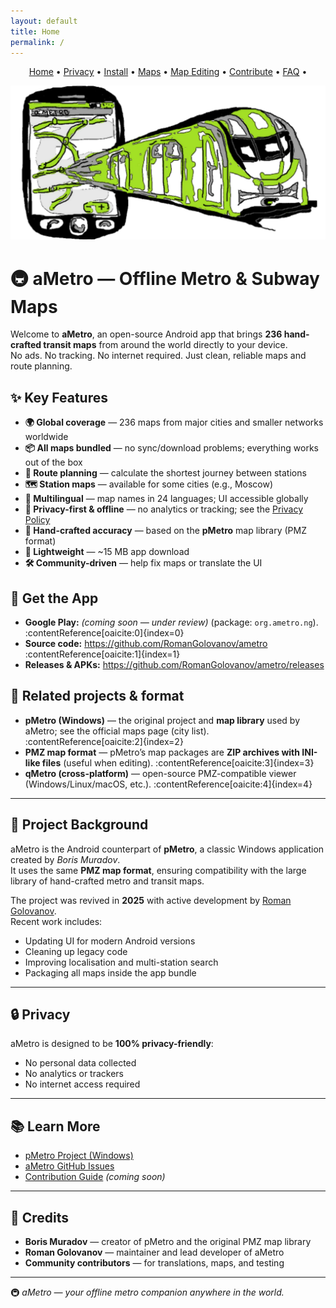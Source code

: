 ```yaml
---
layout: default
title: Home
permalink: /
---
```


<p align="center">
  <a href="/ametro">Home</a> •
  <a href="/ametro/privacy/">Privacy</a> •
  <a href="/ametro/install/">Install</a> •
  <a href="/ametro/maps/">Maps</a> •
  <a href="/ametro/maps-editing/">Map Editing</a> •
  <a href="/ametro/contributing/">Contribute</a> •
  <a href="/ametro/faq/">FAQ</a> •
</p>


<p align="center">
  <img src="assets/logo.png" alt="aMetro branding" width="1024">
</p>

# 🚇 aMetro — Offline Metro & Subway Maps

Welcome to **aMetro**, an open-source Android app that brings **236 hand-crafted transit maps** from around the world directly to your device.  
No ads. No tracking. No internet required. Just clean, reliable maps and route planning.

## ✨ Key Features

- **🌍 Global coverage** — 236 maps from major cities and smaller networks worldwide  
- **📦 All maps bundled** — no sync/download problems; everything works out of the box  
- **📐 Route planning** — calculate the shortest journey between stations  
- **🗺️ Station maps** — available for some cities (e.g., Moscow)  
- **🔄 Multilingual** — map names in 24 languages; UI accessible globally  
- **🚫 Privacy-first & offline** — no analytics or tracking; see the [Privacy Policy](/privacy/)  
- **🎨 Hand-crafted accuracy** — based on the **pMetro** map library (PMZ format)  
- **💾 Lightweight** — ~15 MB app download  
- **🛠️ Community-driven** — help fix maps or translate the UI

## 📲 Get the App
- **Google Play:** *(coming soon — under review)* (package: `org.ametro.ng`). :contentReference[oaicite:0]{index=0}  
- **Source code:** <https://github.com/RomanGolovanov/ametro> :contentReference[oaicite:1]{index=1}  
- **Releases & APKs:** <https://github.com/RomanGolovanov/ametro/releases>

## 🔗 Related projects & format

- **pMetro (Windows)** — the original project and **map library** used by aMetro; see the official maps page (city list). :contentReference[oaicite:2]{index=2}  
- **PMZ map format** — pMetro’s map packages are **ZIP archives with INI-like files** (useful when editing). :contentReference[oaicite:3]{index=3}  
- **qMetro (cross-platform)** — open-source PMZ-compatible viewer (Windows/Linux/macOS, etc.). :contentReference[oaicite:4]{index=4}

---

## 📖 Project Background

aMetro is the Android counterpart of **pMetro**, a classic Windows application created by *Boris Muradov*.  
It uses the same **PMZ map format**, ensuring compatibility with the large library of hand-crafted metro and transit maps.  

The project was revived in **2025** with active development by [Roman Golovanov](https://github.com/RomanGolovanov).  
Recent work includes:  
- Updating UI for modern Android versions  
- Cleaning up legacy code  
- Improving localisation and multi-station search  
- Packaging all maps inside the app bundle  

---

## 🔒 Privacy

aMetro is designed to be **100% privacy-friendly**:  
- No personal data collected  
- No analytics or trackers  
- No internet access required  

---

## 📚 Learn More

- [pMetro Project (Windows)](http://pmetro.su/)  
- [aMetro GitHub Issues](https://github.com/RomanGolovanov/ametro/issues)  
- [Contribution Guide](contributing.md) *(coming soon)*  

---

## 🙌 Credits

- **Boris Muradov** — creator of pMetro and the original PMZ map library  
- **Roman Golovanov** — maintainer and lead developer of aMetro  
- **Community contributors** — for translations, maps, and testing  

---

🚇 *aMetro — your offline metro companion anywhere in the world.*
